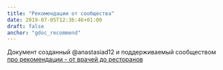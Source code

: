 ```yaml
---
title: "Рекомендации от сообщества"
date: 2019-07-05T12:36:46+01:00
draft: false
anchor: "gdoc_recommend"
---
```


Документ созданный @anastasiad12 и поддерживаемый сообществом [про рекомендации - от врачей до ресторанов](https://docs.google.com/document/d/11HQsg_Av0SooX6rZrWEZozCDlRBnHwL8hgaIa3zPWxE/edit)

